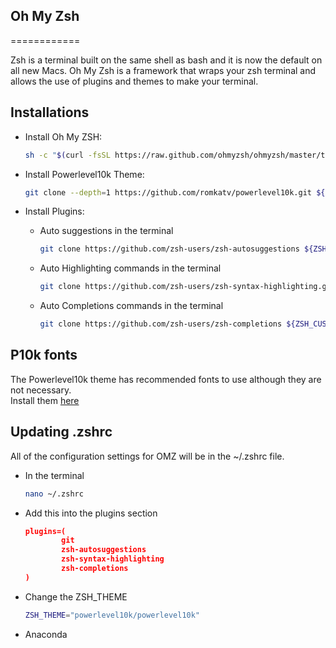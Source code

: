 ## **Oh My Zsh**
============

Zsh is a terminal built on the same shell as bash and it is now the default on all new Macs.
Oh My Zsh is a framework that wraps your zsh terminal and allows the use of plugins and themes to make your terminal.

## Installations
* Install Oh My ZSH:  
    ```bash
    sh -c "$(curl -fsSL https://raw.github.com/ohmyzsh/ohmyzsh/master/tools/install.sh)"
    ```

* Install Powerlevel10k Theme:  
    ```bash
    git clone --depth=1 https://github.com/romkatv/powerlevel10k.git ${ZSH_CUSTOM:-$HOME/.oh-my-zsh/custom}/themes/powerlevel10k
    ```

* Install Plugins:
  * Auto suggestions in the terminal
    ```bash
    git clone https://github.com/zsh-users/zsh-autosuggestions ${ZSH_CUSTOM:-~/.oh-my-zsh/custom}/plugins/zsh-autosuggestions
    ```

  * Auto Highlighting commands in the terminal
    ```bash
    git clone https://github.com/zsh-users/zsh-syntax-highlighting.git ${ZSH_CUSTOM:-~/.oh-my-zsh/custom}/plugins/zsh-syntax-highlighting
    ```

  * Auto Completions commands in the terminal
    ```bash
    git clone https://github.com/zsh-users/zsh-completions ${ZSH_CUSTOM:=~/.oh-my-zsh/custom}/plugins/zsh-completions
    ```

## P10k fonts
The Powerlevel10k theme has recommended fonts to use although they are not necessary.  
Install them <a href="https://github.com/romkatv/powerlevel10k#meslo-nerd-font-patched-for-powerlevel10k" target="_blank" rel="noreferrer">here</a>


## Updating .zshrc

All of the configuration settings for OMZ will be in the ~/.zshrc file.
* In the terminal
    ```bash
    nano ~/.zshrc
    ```
* Add this into the plugins section
    ```json
    plugins=(
            git
            zsh-autosuggestions
            zsh-syntax-highlighting
            zsh-completions
    )
    ```
* Change the ZSH_THEME
    ```bash
    ZSH_THEME="powerlevel10k/powerlevel10k"
    ```

* Anaconda 